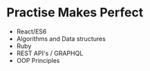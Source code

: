 # Practise Makes Perfect 
- React/ES6
- Algorithms and Data structures
- Ruby
- REST API's / GRAPHQL
- OOP Principles

